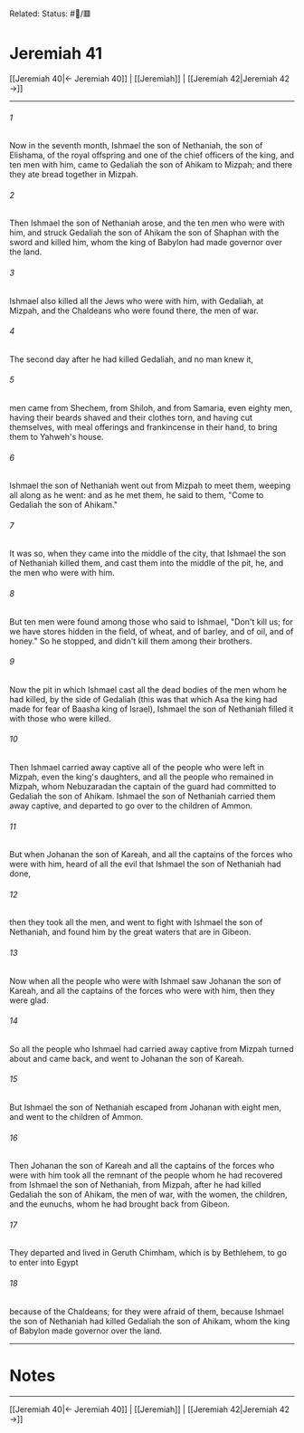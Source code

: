 Related:
Status: #📖/🟥
# Jeremiah 41

[[Jeremiah 40|← Jeremiah 40]] | [[Jeremiah]] | [[Jeremiah 42|Jeremiah 42 →]]
***



###### 1 
Now in the seventh month, Ishmael the son of Nethaniah, the son of Elishama, of the royal offspring and one of the chief officers of the king, and ten men with him, came to Gedaliah the son of Ahikam to Mizpah; and there they ate bread together in Mizpah. 

###### 2 
Then Ishmael the son of Nethaniah arose, and the ten men who were with him, and struck Gedaliah the son of Ahikam the son of Shaphan with the sword and killed him, whom the king of Babylon had made governor over the land. 

###### 3 
Ishmael also killed all the Jews who were with him, with Gedaliah, at Mizpah, and the Chaldeans who were found there, the men of war. 

###### 4 
The second day after he had killed Gedaliah, and no man knew it, 

###### 5 
men came from Shechem, from Shiloh, and from Samaria, even eighty men, having their beards shaved and their clothes torn, and having cut themselves, with meal offerings and frankincense in their hand, to bring them to Yahweh's house. 

###### 6 
Ishmael the son of Nethaniah went out from Mizpah to meet them, weeping all along as he went: and as he met them, he said to them, "Come to Gedaliah the son of Ahikam." 

###### 7 
It was so, when they came into the middle of the city, that Ishmael the son of Nethaniah killed them, and cast them into the middle of the pit, he, and the men who were with him. 

###### 8 
But ten men were found among those who said to Ishmael, "Don't kill us; for we have stores hidden in the field, of wheat, and of barley, and of oil, and of honey." So he stopped, and didn't kill them among their brothers. 

###### 9 
Now the pit in which Ishmael cast all the dead bodies of the men whom he had killed, by the side of Gedaliah (this was that which Asa the king had made for fear of Baasha king of Israel), Ishmael the son of Nethaniah filled it with those who were killed. 

###### 10 
Then Ishmael carried away captive all of the people who were left in Mizpah, even the king's daughters, and all the people who remained in Mizpah, whom Nebuzaradan the captain of the guard had committed to Gedaliah the son of Ahikam. Ishmael the son of Nethaniah carried them away captive, and departed to go over to the children of Ammon. 

###### 11 
But when Johanan the son of Kareah, and all the captains of the forces who were with him, heard of all the evil that Ishmael the son of Nethaniah had done, 

###### 12 
then they took all the men, and went to fight with Ishmael the son of Nethaniah, and found him by the great waters that are in Gibeon. 

###### 13 
Now when all the people who were with Ishmael saw Johanan the son of Kareah, and all the captains of the forces who were with him, then they were glad. 

###### 14 
So all the people who Ishmael had carried away captive from Mizpah turned about and came back, and went to Johanan the son of Kareah. 

###### 15 
But Ishmael the son of Nethaniah escaped from Johanan with eight men, and went to the children of Ammon. 

###### 16 
Then Johanan the son of Kareah and all the captains of the forces who were with him took all the remnant of the people whom he had recovered from Ishmael the son of Nethaniah, from Mizpah, after he had killed Gedaliah the son of Ahikam, the men of war, with the women, the children, and the eunuchs, whom he had brought back from Gibeon. 

###### 17 
They departed and lived in Geruth Chimham, which is by Bethlehem, to go to enter into Egypt 

###### 18 
because of the Chaldeans; for they were afraid of them, because Ishmael the son of Nethaniah had killed Gedaliah the son of Ahikam, whom the king of Babylon made governor over the land.

---
# Notes


***
[[Jeremiah 40|← Jeremiah 40]] | [[Jeremiah]] | [[Jeremiah 42|Jeremiah 42 →]]
